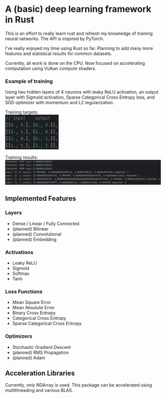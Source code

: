 # A (basic) deep learning framework in Rust
This is an effort to really learn rust and refresh my knowledge of training neural networks. The API is inspired by PyTorch.

I've really enjoyed my time using Rust so far. Planning to add many more features and statistical results for common datasets.

Currently, all work is done on the CPU. Now focused on accelerating computation using Vulkan compute shaders.

### Example of training
Using two hidden layers of 4 neurons with leaky ReLU activation, an output layer with Sigmoid activation, Sparse Categorical Cross Entropy loss, and SGD optimizer with momentum and L2 regularization.

Training targets:\
![training target](./readme_assets/simple_example-target.png)

Training results:\
![training result](./readme_assets/simple_example-result.png)


## Implemented Features
### Layers

- Dense / Linear / Fully Connected
- (planned) Bilinear
- (planned) Convolutional
- (planned) Embedding

### Activations

- Leaky ReLU
- Sigmoid
- Softmax
- Tanh

### Loss Functions

- Mean Square Error
- Mean Absolute Error
- Binary Cross Entropy
- Categorical Cross Entropy
- Sparse Categorical Cross Entropy

### Optimizers

- Stochastic Gradient Descent
- (planned) RMS Propagation
- (planned) Adam


## Acceleration Libraries
Currently, only NDArray is used. This package can be accelerated using multithreading and various BLAS.
